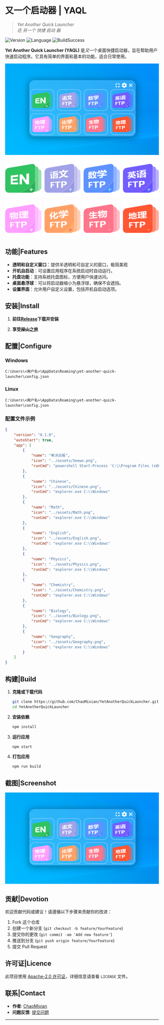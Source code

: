 # 又一个启动器 | YAQL
> *Yet Another Quick Launcher  <br> 还  另一个  快捷   启动   器*

![Version](https://img.shields.io/github/v/release/ChaoMixian/YetAnotherQuickLauncher.svg)
![Language](https://img.shields.io/badge/Language-JavaScript-yellow)
![BuildSuccess](https://img.shields.io/badge/build-success-green)

**Yet Another Quick Launcher (YAQL)** 是*又*一个桌面快捷启动器，旨在帮助用户快速启动程序。它具有简单的界面和基本的功能，适合日常使用。

![demo](demo.png)

<div class="launcher-container">
  <div class="launcher-icon"><img src="./assets/Seewo.png" alt="Icon 1"></div>
  <div class="launcher-icon"><img src="./assets/Chinese.png" alt="Icon 2"></div>
  <div class="launcher-icon"><img src="./assets/Math.png" alt="Icon 3"></div>
  <div class="launcher-icon"><img src="./assets/English.png" alt="Icon 4"></div>
  <div class="launcher-icon"><img src="./assets/Physics.png" alt="Icon 5"></div>
  <div class="launcher-icon"><img src="./assets/Chemistry.png" alt="Icon 6"></div>
  <div class="launcher-icon"><img src="./assets/Biology.png" alt="Icon 7"></div>
  <div class="launcher-icon"><img src="./assets/Geography.png" alt="Icon 8"></div>
</div>
<style>
.launcher-container {
  display: grid;
  grid-template-columns: repeat(4, 1fr); /* 四列 */
  gap: 10px; /* 图标间距 */
  justify-items: center; /* 水平居中 */
  align-items: center;   /* 垂直居中 */
}

.launcher-icon img {
  width: 80px; /* 你可以根据需要调整图标的大小 */
  height: 80px;
}
</style>



## 功能|Features

- **透明和自定义窗口**：提供半透明和可自定义的窗口，极简美观
- **开机自启动**：可设置应用程序在系统启动时自动运行。
- **托盘功能**：支持系统托盘图标，方便用户快速访问。
- **桌面悬浮球**：可以将启动器缩小为悬浮球，确保不会遮挡。
- **设置界面**：允许用户自定义设置，包括开机自启动选项。

## 安装|Install
1. **前往[Release](https://github.com/ChaoMixian/YetAnotherQuickLauncher/releases)下载并安装**

2. **享受~~屎山~~之旅**

## 配置|Configure
### Windows
```C:\Users\<用户名>\AppData\Roaming\yet-another-quick-launcher\config.json```

### Linux
```C:\Users\<用户名>\AppData\Roaming\yet-another-quick-launcher\config.json```

### 配置文件示例
```json
{
	"version": "0.1.0",
	"autoStart": true,
	"app": [
		{
			"name": "希沃白板",
			"icon": "../assets/Seewo.png",
			"runCmd": "powershell Start-Process 'C:\\Program Files (x86)\\Seewo\\EasiNote5\\swenlauncher\\swenlauncher.exe'"
		},
		{
			"name": "Chinese",
			"icon": "../assets/Chinese.png",
			"runCmd": "explorer.exe C:\\Windows"
		},
		{
			"name": "Math",
			"icon": "../assets/Math.png",
			"runCmd": "explorer.exe C:\\Windows"
		},
		{
			"name": "English",
			"icon": "../assets/English.png",
			"runCmd": "explorer.exe C:\\Windows"
		},
		{
			"name": "Physics",
			"icon": "../assets/Physics.png",
			"runCmd": "explorer.exe C:\\Windows"
		},
		{
			"name": "Chemistry",
			"icon": "../assets/Chemistry.png",
			"runCmd": "explorer.exe C:\\Windows"
		},
		{
			"name": "Biology",
			"icon": "../assets/Biology.png",
			"runCmd": "explorer.exe C:\\Windows"
		},
		{
			"name": "Geography",
			"icon": "../assets/Geography.png",
			"runCmd": "explorer.exe C:\\Windows"
		}
	]
}
```

## 构建|Build
1. **克隆或下载代码**

   ```bash
   git clone https://github.com/ChaoMixian/YetAnotherQuickLauncher.git
   cd YetAnotherQuickLauncher
   ```

2. **安装依赖**

   ```bash
   npm install
   ```

3. **运行应用**

   ```bash
   npm start
   ```

4. **打包应用**

   ```bash
   npm run build
   ```

## 截图|Screenshot

![demo](demo.png)

## 贡献|Devotion

欢迎贡献代码或建议！请遵循以下步骤来贡献你的改进：

1. Fork 这个仓库
2. 创建一个新分支 (`git checkout -b feature/YourFeature`)
3. 提交你的更改 (`git commit -am 'Add new feature'`)
4. 推送到分支 (`git push origin feature/YourFeature`)
5. 提交 Pull Request

## 许可证|Licence

此项目使用 [Apache-2.0 许可证](LICENSE)，详细信息请查看 `LICENSE` 文件。

## 联系|Contact

- **作者**: [ChaoMixian](https://github.com/ChaoMixian)
- **问题反馈**: [提交问题](https://github.com/ChaoMixian/YetAnotherQuickLauncher/issues)

---